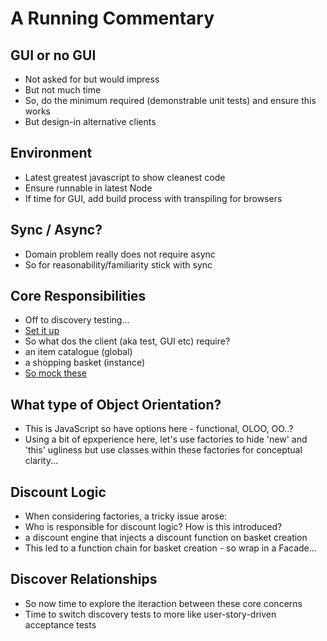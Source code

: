 # A Running Commentary

## GUI or no GUI
* Not asked for but would impress
* But not much time
* So, do the minimum required (demonstrable unit tests) and ensure this works
* But design-in alternative clients

## Environment
* Latest greatest javascript to show cleanest code
* Ensure runnable in latest Node
* If time for GUI, add build process with transpiling for browsers

## Sync / Async?
* Domain problem really does not require async
* So for reasonability/familiarity stick with sync

## Core Responsibilities
* Off to discovery testing...
* [Set it up](https://github.com/numical/shoppingbasket/tree/start-of-discovery-testing)
* So what dos the client (aka test, GUI etc) require?
 * an item catalogue (global)
 * a shopping basket (instance)
* [So mock
these](https://github.com/numical/shoppingbasket/tree/discovery-testing-01-core-responsibilities)

## What type of Object Orientation?
* This is JavaScript so have options here - functional, OLOO, OO..?
* Using a bit of epxperience here, let's use factories to hide 'new' and 'this' ugliness but use
classes within these factories for conceptual clarity...

## Discount Logic
* When considering factories, a tricky issue arose:
* Who is responsible for discount logic?  How is this introduced?
 * a discount engine that injects a discount function on basket creation
* This led to a function chain for basket creation - so wrap in a Facade...

## Discover Relationships
* So now time to explore the iteraction between these core concerns
* Time to switch discovery tests to more like user-story-driven acceptance tests

